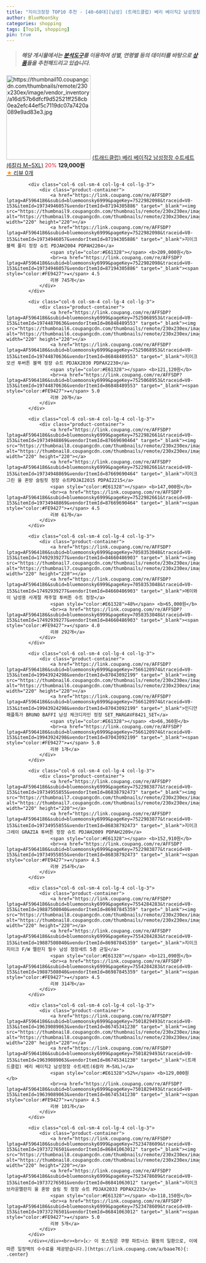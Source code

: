 ```yaml
---
title: "지이크정장 TOP10 추천 - [40~60대][남성] (트래드클럽) 베리 베이직2 남성정장 수트세트(6칼라 M~5XL)"
author: BlueMoonSky
categories: shopping
tags: [Top10, shopping]
pin: true
---
```


> ##### 해당 게시물에서는 [**분석도구**](https://itemscout.io/)를 이용하여 **성별**, **연령별** 등의 데이터를 바탕으로 [**상품**](https://link.coupang.com/a/baae76)들을 추천해드리고 있습니다.
<div class="container"><div class="row">
            <div class="col-6 col-sm-4 col-lg-4 col-lg-3">
                <div class="product-container">
                    <a href="https://link.coupang.com/re/AFFSDP?lptag=AF5964186&subid=bluemoonsky6999&pageKey=7501829493&traceid=V0-153&itemId=19639089014&vendorItemId=86745341030" target="_blank"><img src="https://thumbnail10.coupangcdn.com/thumbnails/remote/230x230ex/image/vendor_inventory/a16d/57b6dfcf9d52521ff258cb0ea2efc44ef5c7119dc07a7420a089e9ad83e3.jpg" alt="https://thumbnail10.coupangcdn.com/thumbnails/remote/230x230ex/image/vendor_inventory/a16d/57b6dfcf9d52521ff258cb0ea2efc44ef5c7119dc07a7420a089e9ad83e3.jpg" width="220" height="220"></a>
                    <a href="https://link.coupang.com/re/AFFSDP?lptag=AF5964186&subid=bluemoonsky6999&pageKey=7501829493&traceid=V0-153&itemId=19639089014&vendorItemId=86745341030" target="_blank">(트래드클럽) 베리 베이직2 남성정장 수트세트(6칼라 M~5XL)</a>
                    <span style="color:#E61328">20%</span> <b>129,000원</b>
                    <br><a href="https://link.coupang.com/re/AFFSDP?lptag=AF5964186&subid=bluemoonsky6999&pageKey=7501829493&traceid=V0-153&itemId=19639089014&vendorItemId=86745341030" target="_blank"><span style="color:#FE9427">★</span> 
                    리뷰 0개</a>
                </div>
            </div>
            
            <div class="col-6 col-sm-4 col-lg-4 col-lg-3">
                <div class="product-container">
                    <a href="https://link.coupang.com/re/AFFSDP?lptag=AF5964186&subid=bluemoonsky6999&pageKey=7522982098&traceid=V0-153&itemId=19734946057&vendorItemId=87194305886" target="_blank"><img src="https://thumbnail9.coupangcdn.com/thumbnails/remote/230x230ex/image/vendor_inventory/e045/71c9cc8beb624e283ebe2d3183728bf6b1b5e5732d12db94ed4a830dfa63.jpg" alt="https://thumbnail9.coupangcdn.com/thumbnails/remote/230x230ex/image/vendor_inventory/e045/71c9cc8beb624e283ebe2d3183728bf6b1b5e5732d12db94ed4a830dfa63.jpg" width="220" height="220"></a>
                    <a href="https://link.coupang.com/re/AFFSDP?lptag=AF5964186&subid=bluemoonsky6999&pageKey=7522982098&traceid=V0-153&itemId=19734946057&vendorItemId=87194305886" target="_blank">지이크 블랙 폴리 정장 슈트 PDJAH2004 PDPAH2204</a>
                    <span style="color:#E61328"></span> <b>209,000원</b>
                    <br><a href="https://link.coupang.com/re/AFFSDP?lptag=AF5964186&subid=bluemoonsky6999&pageKey=7522982098&traceid=V0-153&itemId=19734946057&vendorItemId=87194305886" target="_blank"><span style="color:#FE9427">★</span> 4.5
                    리뷰 745개</a>
                </div>
            </div>
            
            <div class="col-6 col-sm-4 col-lg-4 col-lg-3">
                <div class="product-container">
                    <a href="https://link.coupang.com/re/AFFSDP?lptag=AF5964186&subid=bluemoonsky6999&pageKey=7525068953&traceid=V0-153&itemId=19744870636&vendorItemId=86848489553" target="_blank"><img src="https://thumbnail6.coupangcdn.com/thumbnails/remote/230x230ex/image/vendor_inventory/5a8c/5500f2cf218088c7ec187a2db6426064fe70bfdc3d49618e700271d91e93.jpg" alt="https://thumbnail6.coupangcdn.com/thumbnails/remote/230x230ex/image/vendor_inventory/5a8c/5500f2cf218088c7ec187a2db6426064fe70bfdc3d49618e700271d91e93.jpg" width="220" height="220"></a>
                    <a href="https://link.coupang.com/re/AFFSDP?lptag=AF5964186&subid=bluemoonsky6999&pageKey=7525068953&traceid=V0-153&itemId=19744870636&vendorItemId=86848489553" target="_blank">지이크 모션 투버튼 블랙 정장 슈트 PDJAX2030 PDPAX2230</a>
                    <span style="color:#E61328"></span> <b>121,120원</b>
                    <br><a href="https://link.coupang.com/re/AFFSDP?lptag=AF5964186&subid=bluemoonsky6999&pageKey=7525068953&traceid=V0-153&itemId=19744870636&vendorItemId=86848489553" target="_blank"><span style="color:#FE9427">★</span> 5.0
                    리뷰 20개</a>
                </div>
            </div>
            
            <div class="col-6 col-sm-4 col-lg-4 col-lg-3">
                <div class="product-container">
                    <a href="https://link.coupang.com/re/AFFSDP?lptag=AF5964186&subid=bluemoonsky6999&pageKey=7522982661&traceid=V0-153&itemId=19734948869&vendorItemId=87669690464" target="_blank"><img src="https://thumbnail8.coupangcdn.com/thumbnails/remote/230x230ex/image/vendor_inventory/a94b/b51119d81ae6d2fee0376b5d4b375c45a5e90778b6325b3c15af039b684d.jpg" alt="https://thumbnail8.coupangcdn.com/thumbnails/remote/230x230ex/image/vendor_inventory/a94b/b51119d81ae6d2fee0376b5d4b375c45a5e90778b6325b3c15af039b684d.jpg" width="220" height="220"></a>
                    <a href="https://link.coupang.com/re/AFFSDP?lptag=AF5964186&subid=bluemoonsky6999&pageKey=7522982661&traceid=V0-153&itemId=19734948869&vendorItemId=87669690464" target="_blank">지이크 그린 울 혼방 슬림핏 정장 슈트PDJAI2015 PDPAI2215</a>
                    <span style="color:#E61328"></span> <b>147,000원</b>
                    <br><a href="https://link.coupang.com/re/AFFSDP?lptag=AF5964186&subid=bluemoonsky6999&pageKey=7522982661&traceid=V0-153&itemId=19734948869&vendorItemId=87669690464" target="_blank"><span style="color:#FE9427">★</span> 4.5
                    리뷰 61개</a>
                </div>
            </div>
            
            <div class="col-6 col-sm-4 col-lg-4 col-lg-3">
                <div class="product-container">
                    <a href="https://link.coupang.com/re/AFFSDP?lptag=AF5964186&subid=bluemoonsky6999&pageKey=7058353048&traceid=V0-153&itemId=17492939277&vendorItemId=84660486903" target="_blank"><img src="https://thumbnail7.coupangcdn.com/thumbnails/remote/230x230ex/image/vendor_inventory/d5d0/ce649b3964d009be85ad81fc6c2dfa0ff8eab503eba73ef922b9daf94bb8.jpg" alt="https://thumbnail7.coupangcdn.com/thumbnails/remote/230x230ex/image/vendor_inventory/d5d0/ce649b3964d009be85ad81fc6c2dfa0ff8eab503eba73ef922b9daf94bb8.jpg" width="220" height="220"></a>
                    <a href="https://link.coupang.com/re/AFFSDP?lptag=AF5964186&subid=bluemoonsky6999&pageKey=7058353048&traceid=V0-153&itemId=17492939277&vendorItemId=84660486903" target="_blank">에이와이 남성용 사계절 캐주얼 투버튼 수트 정장</a>
                    <span style="color:#E61328">48%</span> <b>65,000원</b>
                    <br><a href="https://link.coupang.com/re/AFFSDP?lptag=AF5964186&subid=bluemoonsky6999&pageKey=7058353048&traceid=V0-153&itemId=17492939277&vendorItemId=84660486903" target="_blank"><span style="color:#FE9427">★</span> 4.0
                    리뷰 292개</a>
                </div>
            </div>
            
            <div class="col-6 col-sm-4 col-lg-4 col-lg-3">
                <div class="product-container">
                    <a href="https://link.coupang.com/re/AFFSDP?lptag=AF5964186&subid=bluemoonsky6999&pageKey=7566120974&traceid=V0-153&itemId=19943924298&vendorItemId=87043092199" target="_blank"><img src="https://thumbnail6.coupangcdn.com/thumbnails/remote/230x230ex/image/vendor_inventory/697b/a0530a598bb078910a6d1e3e4b55a9e05e9c4e6ca5c1dafa9a6bcd2f193a.jpg" alt="https://thumbnail6.coupangcdn.com/thumbnails/remote/230x230ex/image/vendor_inventory/697b/a0530a598bb078910a6d1e3e4b55a9e05e9c4e6ca5c1dafa9a6bcd2f193a.jpg" width="220" height="220"></a>
                    <a href="https://link.coupang.com/re/AFFSDP?lptag=AF5964186&subid=bluemoonsky6999&pageKey=7566120974&traceid=V0-153&itemId=19943924298&vendorItemId=87043092199" target="_blank">인디안 패플특가 BRUNO BAFFI 남성 체크디자인 정장 SET_MARGAVF8421_SET</a>
                    <span style="color:#E61328"></span> <b>66,360원</b>
                    <br><a href="https://link.coupang.com/re/AFFSDP?lptag=AF5964186&subid=bluemoonsky6999&pageKey=7566120974&traceid=V0-153&itemId=19943924298&vendorItemId=87043092199" target="_blank"><span style="color:#FE9427">★</span> 5.0
                    리뷰 1개</a>
                </div>
            </div>
            
            <div class="col-6 col-sm-4 col-lg-4 col-lg-3">
                <div class="product-container">
                    <a href="https://link.coupang.com/re/AFFSDP?lptag=AF5964186&subid=bluemoonsky6999&pageKey=7522983877&traceid=V0-153&itemId=19734955855&vendorItemId=86838792473" target="_blank"><img src="https://thumbnail7.coupangcdn.com/thumbnails/remote/230x230ex/image/vendor_inventory/99d0/9ae1f1227eff2738a19d441ea616f31e26088c4b464e6df74630a87952bb.jpg" alt="https://thumbnail7.coupangcdn.com/thumbnails/remote/230x230ex/image/vendor_inventory/99d0/9ae1f1227eff2738a19d441ea616f31e26088c4b464e6df74630a87952bb.jpg" width="220" height="220"></a>
                    <a href="https://link.coupang.com/re/AFFSDP?lptag=AF5964186&subid=bluemoonsky6999&pageKey=7522983877&traceid=V0-153&itemId=19734955855&vendorItemId=86838792473" target="_blank">지이크 그레이 GRAZIA 투버튼 정장 슈트 PDJAH2009 PDPAH2209</a>
                    <span style="color:#E61328"></span> <b>152,910원</b>
                    <br><a href="https://link.coupang.com/re/AFFSDP?lptag=AF5964186&subid=bluemoonsky6999&pageKey=7522983877&traceid=V0-153&itemId=19734955855&vendorItemId=86838792473" target="_blank"><span style="color:#FE9427">★</span> 4.5
                    리뷰 254개</a>
                </div>
            </div>
            
            <div class="col-6 col-sm-4 col-lg-4 col-lg-3">
                <div class="product-container">
                    <a href="https://link.coupang.com/re/AFFSDP?lptag=AF5964186&subid=bluemoonsky6999&pageKey=7554284283&traceid=V0-153&itemId=19887508040&vendorItemId=86987845359" target="_blank"><img src="https://thumbnail8.coupangcdn.com/thumbnails/remote/230x230ex/image/vendor_inventory/935d/8f87bc0ab71d9516d5a1e3ab72221f29fad9031e7e35632d70c1eafa6111.jpg" alt="https://thumbnail8.coupangcdn.com/thumbnails/remote/230x230ex/image/vendor_inventory/935d/8f87bc0ab71d9516d5a1e3ab72221f29fad9031e7e35632d70c1eafa6111.jpg" width="220" height="220"></a>
                    <a href="https://link.coupang.com/re/AFFSDP?lptag=AF5964186&subid=bluemoonsky6999&pageKey=7554284283&traceid=V0-153&itemId=19887508040&vendorItemId=86987845359" target="_blank">지이크 지이크 F/W 멜란지 필수 남성 정장세트 5종 균일</a>
                    <span style="color:#E61328"></span> <b>121,090원</b>
                    <br><a href="https://link.coupang.com/re/AFFSDP?lptag=AF5964186&subid=bluemoonsky6999&pageKey=7554284283&traceid=V0-153&itemId=19887508040&vendorItemId=86987845359" target="_blank"><span style="color:#FE9427">★</span> 4.5
                    리뷰 314개</a>
                </div>
            </div>
            
            <div class="col-6 col-sm-4 col-lg-4 col-lg-3">
                <div class="product-container">
                    <a href="https://link.coupang.com/re/AFFSDP?lptag=AF5964186&subid=bluemoonsky6999&pageKey=7501829493&traceid=V0-153&itemId=19639089063&vendorItemId=86745341230" target="_blank"><img src="https://thumbnail8.coupangcdn.com/thumbnails/remote/230x230ex/image/vendor_inventory/65f8/2d31120a2ba803d81139919893d20fa001949be887f606cf23961b22d6de.jpg" alt="https://thumbnail8.coupangcdn.com/thumbnails/remote/230x230ex/image/vendor_inventory/65f8/2d31120a2ba803d81139919893d20fa001949be887f606cf23961b22d6de.jpg" width="220" height="220"></a>
                    <a href="https://link.coupang.com/re/AFFSDP?lptag=AF5964186&subid=bluemoonsky6999&pageKey=7501829493&traceid=V0-153&itemId=19639089063&vendorItemId=86745341230" target="_blank">(트래드클럽) 베리 베이직2 남성정장 수트세트(6칼라 M~5XL)</a>
                    <span style="color:#E61328">52%</span> <b>129,000원</b>
                    <br><a href="https://link.coupang.com/re/AFFSDP?lptag=AF5964186&subid=bluemoonsky6999&pageKey=7501829493&traceid=V0-153&itemId=19639089063&vendorItemId=86745341230" target="_blank"><span style="color:#FE9427">★</span> 4.5
                    리뷰 101개</a>
                </div>
            </div>
            
            <div class="col-6 col-sm-4 col-lg-4 col-lg-3">
                <div class="product-container">
                    <a href="https://link.coupang.com/re/AFFSDP?lptag=AF5964186&subid=bluemoonsky6999&pageKey=7523478609&traceid=V0-153&itemId=19737276501&vendorItemId=86841063012" target="_blank"><img src="https://thumbnail8.coupangcdn.com/thumbnails/remote/230x230ex/image/vendor_inventory/bd3b/d4b81c0f65c1572a90b83bd4f31229dba05bad5cb3b4e53480fc7fa74b71.jpg" alt="https://thumbnail8.coupangcdn.com/thumbnails/remote/230x230ex/image/vendor_inventory/bd3b/d4b81c0f65c1572a90b83bd4f31229dba05bad5cb3b4e53480fc7fa74b71.jpg" width="220" height="220"></a>
                    <a href="https://link.coupang.com/re/AFFSDP?lptag=AF5964186&subid=bluemoonsky6999&pageKey=7523478609&traceid=V0-153&itemId=19737276501&vendorItemId=86841063012" target="_blank">지이크 브라운멜란지 울 혼방 슬림 핏 정장 슈트 PDJAX2033 PDPAX2233</a>
                    <span style="color:#E61328"></span> <b>118,150원</b>
                    <br><a href="https://link.coupang.com/re/AFFSDP?lptag=AF5964186&subid=bluemoonsky6999&pageKey=7523478609&traceid=V0-153&itemId=19737276501&vendorItemId=86841063012" target="_blank"><span style="color:#FE9427">★</span> 5.0
                    리뷰 5개</a>
                </div>
            </div>
            </div></div><br><br>[👉 이 포스팅은 쿠팡 파트너스 활동의 일환으로, 이에 따른 일정액의 수수료를 제공받습니다.](https://link.coupang.com/a/baae76){: .center}